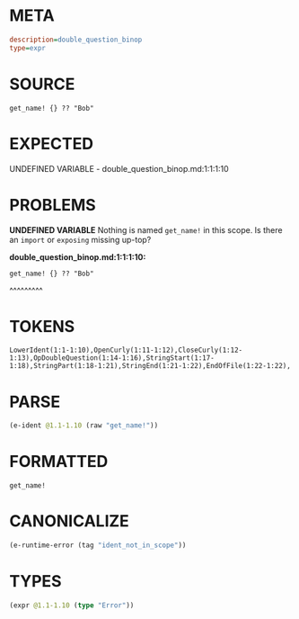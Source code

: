# META
~~~ini
description=double_question_binop
type=expr
~~~
# SOURCE
~~~roc
get_name! {} ?? "Bob"
~~~
# EXPECTED
UNDEFINED VARIABLE - double_question_binop.md:1:1:1:10
# PROBLEMS
**UNDEFINED VARIABLE**
Nothing is named `get_name!` in this scope.
Is there an `import` or `exposing` missing up-top?

**double_question_binop.md:1:1:1:10:**
```roc
get_name! {} ?? "Bob"
```
^^^^^^^^^


# TOKENS
~~~zig
LowerIdent(1:1-1:10),OpenCurly(1:11-1:12),CloseCurly(1:12-1:13),OpDoubleQuestion(1:14-1:16),StringStart(1:17-1:18),StringPart(1:18-1:21),StringEnd(1:21-1:22),EndOfFile(1:22-1:22),
~~~
# PARSE
~~~clojure
(e-ident @1.1-1.10 (raw "get_name!"))
~~~
# FORMATTED
~~~roc
get_name!
~~~
# CANONICALIZE
~~~clojure
(e-runtime-error (tag "ident_not_in_scope"))
~~~
# TYPES
~~~clojure
(expr @1.1-1.10 (type "Error"))
~~~
